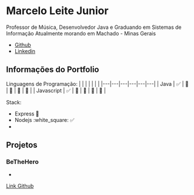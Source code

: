 # Marcelo Leite Junior

Professor de Música, Desenvolvedor Java e Graduando em Sistemas de Informação
Atualmente morando em Machado - Minas Gerais

- [Github](https://github.com/mleitejunior/)
- [Linkedin](https://www.linkedin.com/in/marcelo-leite-junior-472a9313a/)

## Informações do Portfolio

Linguagens de Programação: 
| | | | | | |
|---|---|---|---|---|---|
| Java | :white_check_mark: | :black_square_button: | :black_square_button: | :black_square_button: | :black_square_button: |
| Javascript | :white_check_mark: | :black_square_button: | :black_square_button: | :black_square_button: | :black_square_button: |

Stack:
- Express :red_circle:
- Nodejs :white_square: :white_check_mark:
- 

## Projetos

### BeTheHero

- 

[Link Github](https://github.com/mleitejunior/be-the-hero)